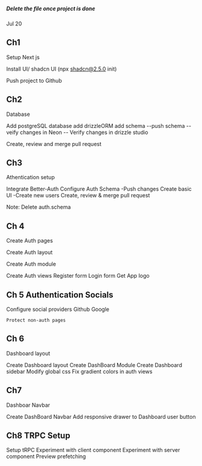 ##### Delete the file once project is done

Jul 20

## Ch1

Setup Next js

Install UI/ shadcn UI (npx shadcn@2.5.0 init)

Push project to Github

## Ch2

Database

Add postgreSQL database
add drizzleORM
add schema
--push schema
--veify changes in Neon
-- Verify changes in drizzle studio

Create, review and merge pull request

## Ch3

Athentication setup

Integrate Better-Auth
Configure Auth Schema
-Push changes
Create basic UI
-Create new users
Create, review & merge pull request

Note: Delete auth.schema

## Ch 4

Create Auth pages

Create Auth layout

Create Auth module

Create Auth views
Register form
Login form
Get App logo

## Ch 5 Authentication Socials

Configure social providers
Github
Google

    Protect non-auth pages

## Ch 6

Dashboard layout

Create Dashboard layout
Create DashBoard Module
Create Dashboard sidebar
Modify global css
Fix gradient colors in auth views

## Ch7

Dashboar Navbar

Create DashBoard Navbar
Add responsive drawer to Dashboard user button

## Ch8 TRPC Setup

Setup tRPC
Experiment with client component
Experiment with server component
Preview prefetching
